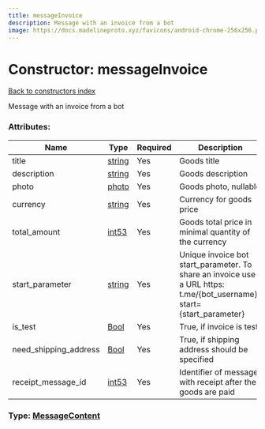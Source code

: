```yaml
---
title: messageInvoice
description: Message with an invoice from a bot
image: https://docs.madelineproto.xyz/favicons/android-chrome-256x256.png
---
```

# Constructor: messageInvoice  
[Back to constructors index](index.md)



Message with an invoice from a bot

### Attributes:

| Name     |    Type       | Required | Description |
|----------|---------------|----------|-------------|
|title|[string](../types/string.md) | Yes|Goods title|
|description|[string](../types/string.md) | Yes|Goods description|
|photo|[photo](../constructors/photo.md) | Yes|Goods photo, nullable|
|currency|[string](../types/string.md) | Yes|Currency for goods price|
|total\_amount|[int53](../types/int53.md) | Yes|Goods total price in minimal quantity of the currency|
|start\_parameter|[string](../types/string.md) | Yes|Unique invoice bot start_parameter. To share an invoice use a URL https: t.me/{bot_username}?start={start_parameter}|
|is\_test|[Bool](../types/Bool.md) | Yes|True, if invoice is test|
|need\_shipping\_address|[Bool](../types/Bool.md) | Yes|True, if shipping address should be specified|
|receipt\_message\_id|[int53](../types/int53.md) | Yes|Identifier of message with receipt after the goods are paid|



### Type: [MessageContent](../types/MessageContent.md)


